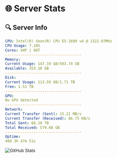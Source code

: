 # 🌐 Server Stats
## 🔍 Server Info
```yaml
CPU: Intel(R) Xeon(R) CPU E5-2699 v4 @ 1322.07MHz
CPU Usage: 7.10%
Cores: 44P | 88T
-----------------------------------
Memory:
Current Usage: 147.19 GB/503.74 GB
Available: 353.10 GB
-----------------------------------
Disk:
Current Usage: 113.59 GB/1.71 TB
Free: 1.51 TB
-----------------------------------
GPU:
No GPU detected
-----------------------------------
Network:
Current Transfer (Sent): 15.21 MB/s
Current Transfer (Received): 66.75 KB/s
Total Sent: 68.18 TB
Total Received: 579.68 GB
-----------------------------------
Uptime:
40d 3h 47m 51s
```
![GitHub Stats](https://img.shields.io/badge/Updated-2025-04-17_01:10:40-blue)